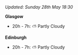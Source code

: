 *Updated: Sunday 28th May 18:30*

**Glasgow**

* 20h - 7h: :partly_sunny: Partly Cloudy

**Edinburgh**

* 20h - 7h: :partly_sunny: Partly Cloudy
